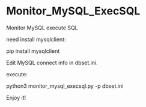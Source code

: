 # Monitor_MySQL_ExecSQL
Monitor MySQL execute SQL

need install mysqlclient:

pip install mysqlclient

Edit MySQL connect info in dbset.ini.

execute:

python3 monitor_mysql_execsql.py -p dbset.ini

Enjoy it!
